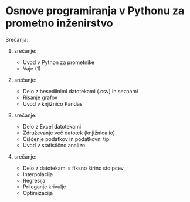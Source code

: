 # Osnove programiranja v Pythonu za prometno inženirstvo

Srečanja:

1. srečanje:
   - Uvod v Python za prometnike
   - Vaje (1) 

2. srečanje:
   - Delo z besedilnimi datotekami (.csv) in seznami
   - Risanje grafov
   - Uvod v knjižnico Pandas
  
3. srečanje:
   - Delo z Excel datotekami
   - Združevanje več datotek (knjižnica io)
   - Čiščenje podatkov in podatkovni tipi
   - Uvod v statistično analizo

4. srečanje:
   - Delo z datotekami s fiksno širino stolpcev
   - Interpolacija
   - Regresija
   - Prileganje krivulje
   - Optimizacija
